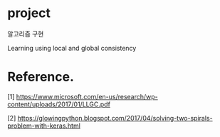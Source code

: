 # project
알고리즘 구현



Learning using local and global consistency

# Reference.



[1] https://www.microsoft.com/en-us/research/wp-content/uploads/2017/01/LLGC.pdf



[2] https://glowingpython.blogspot.com/2017/04/solving-two-spirals-problem-with-keras.html
